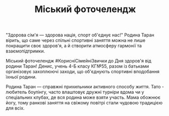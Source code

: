 ﻿---
title: Міський фоточелендж #КорисніСімейніЗвички до Дня здоров'я від родини Таран
---

"Здорова сім'я — здорова нація, спорт об'єднує нас!" Родина Таран вірить, що саме через спільні спортивні заняття можна не лише покращити своє здоров'я, а й створити атмосферу гармонії та взаємопідтримки.

Міський фоточелендж #КорисніСімейніЗвички до Дня здоров'я від родини Таран! Денис, учень 4-Б класу КГ№55, разом із батьками організовує захоплюючі заходи, що об'єднують спортивні вподобання їхньої родини.

Родина Таран — справжні прихильники активного способу життя. Тато - любитель боулінгу, часто влаштовує дружні турніри вдома чи у спеціальних клубах, де вся родина може взяти участь. Мама обожнює йогу, тому ранкові заняття на свіжому повітрі стали чудовою традицією для всіх.

<slideshow />